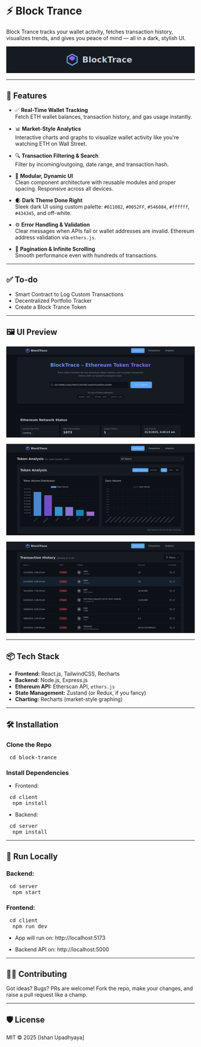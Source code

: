 # ⚡ Block Trance
  
Block Trance tracks your wallet activity, fetches transaction history, visualizes trends, and gives you peace of mind — all in a dark, stylish UI.

![Block Trance Banner](./assets/banner.png)

---

## 🚀 Features

- ✅ **Real-Time Wallet Tracking**  
  Fetch ETH wallet balances, transaction history, and gas usage instantly.

- 📊 **Market-Style Analytics**  
  Interactive charts and graphs to visualize wallet activity like you're watching ETH on Wall Street.

- 🔍 **Transaction Filtering & Search**  
  Filter by incoming/outgoing, date range, and transaction hash.

- 🧩 **Modular, Dynamic UI**  
  Clean component architecture with reusable modules and proper spacing. Responsive across all devices.

- 🌒 **Dark Theme Done Right**  
  Sleek dark UI using custom palette: `#011082`, `#0052FF`, `#546084`, `#ffffff`, `#434345`, and off-white.

- ⚙️ **Error Handling & Validation**  
  Clear messages when APIs fail or wallet addresses are invalid. Ethereum address validation via `ethers.js`.

- 🔁 **Pagination & Infinite Scrolling**  
  Smooth performance even with hundreds of transactions.

---

## ✅ To-do

- Smart Contract to Log Custom Transactions
- Decentralized Portfolio Tracker
- Create a Block Trance Token

---

## 🖼️ UI Preview

![Dashboard Preview](./assets/dashboard-preview.png)

![Analytics Preview](./assets/analytics-preview.png)

![Transactions_History Preview](./assets/history-preview.png)

---

## 📦 Tech Stack

- **Frontend:** React.js, TailwindCSS, Recharts  
- **Backend:** Node.js, Express.js  
- **Ethereum API:** Etherscan API, `ethers.js`  
- **State Management:** Zustand (or Redux, if you fancy)  
- **Charting:** Recharts (market-style graphing)

---

## 🛠️ Installation

### Clone the Repo
<pre> cd block-trance </pre>
### Install Dependencies
- Frontend:
<pre> cd client 
  npm install </pre>
- Backend:
<pre> cd server 
  npm install </pre>

---

## 🧪 Run Locally

### Backend:
<pre> cd server 
  npm start </pre>

### Frontend:
<pre> cd client 
  npm run dev </pre>

- App will run on: http://localhost:5173

- Backend API on: http://localhost:5000

---

## 👨‍💻 Contributing
Got ideas? Bugs? PRs are welcome!
Fork the repo, make your changes, and raise a pull request like a champ.

---

## 🛡 License
MIT © 2025 [Ishan Upadhyaya]
